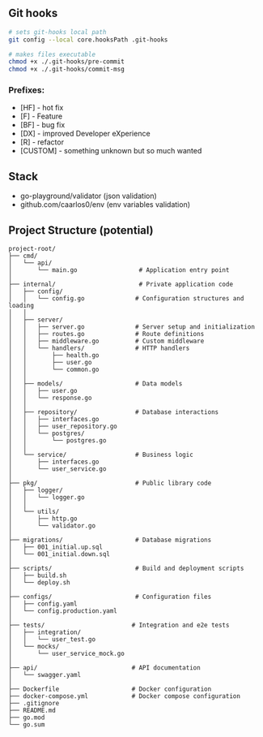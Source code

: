 ## Git hooks

```bash
# sets git-hooks local path
git config --local core.hooksPath .git-hooks

# makes files executable
chmod +x ./.git-hooks/pre-commit
chmod +x ./.git-hooks/commit-msg
```

### Prefixes:
-   [HF] - hot fix
-   [F] - Feature
-   [BF] - bug fix
-   [DX] - improved Developer eXperience
-   [R] - refactor
-   [CUSTOM] - something unknown but so much wanted

## Stack
-   go-playground/validator (json validation)
-   github.com/caarlos0/env (env variables validation)

## Project Structure (potential)
```
project-root/
├── cmd/
│   └── api/
│       └── main.go                 # Application entry point
│
├── internal/                       # Private application code
│   ├── config/
│   │   └── config.go              # Configuration structures and loading
│   │
│   ├── server/
│   │   ├── server.go              # Server setup and initialization
│   │   ├── routes.go              # Route definitions
│   │   ├── middleware.go          # Custom middleware
│   │   └── handlers/              # HTTP handlers
│   │       ├── health.go
│   │       ├── user.go
│   │       └── common.go
│   │
│   ├── models/                    # Data models
│   │   ├── user.go
│   │   └── response.go
│   │
│   ├── repository/                # Database interactions
│   │   ├── interfaces.go
│   │   ├── user_repository.go
│   │   └── postgres/
│   │       └── postgres.go
│   │
│   └── service/                   # Business logic
│       ├── interfaces.go
│       └── user_service.go
│
├── pkg/                           # Public library code
│   ├── logger/
│   │   └── logger.go
│   │
│   └── utils/
│       ├── http.go
│       └── validator.go
│
├── migrations/                    # Database migrations
│   ├── 001_initial.up.sql
│   └── 001_initial.down.sql
│
├── scripts/                       # Build and deployment scripts
│   ├── build.sh
│   └── deploy.sh
│
├── configs/                       # Configuration files
│   ├── config.yaml
│   └── config.production.yaml
│
├── tests/                        # Integration and e2e tests
│   ├── integration/
│   │   └── user_test.go
│   └── mocks/
│       └── user_service_mock.go
│
├── api/                          # API documentation
│   └── swagger.yaml
│
├── Dockerfile                    # Docker configuration
├── docker-compose.yml            # Docker compose configuration
├── .gitignore
├── README.md
├── go.mod
└── go.sum
```
